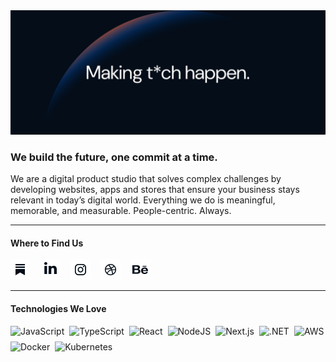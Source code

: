   <img class="logo" src="../static/miew-banner.png" alt="Miew Banner"/>

### We build the future, one commit at a time.

We are a digital product studio that solves complex challenges by developing websites, apps and stores that ensure your business stays relevant in today’s digital world. Everything we do is meaningful, memorable, and measurable. People-centric. Always.

---

#### Where to Find Us

<div style="display: flex; flex-wrap: wrap; gap: 16px;">
    <a href="https://www.miew.pt" style="text-decoration: none;">
        <img src="../static/Miewton-icons.png" alt="Website" width="32" height="32" />
    </a>
    <a href="https://www.linkedin.com/company/miew/" style="text-decoration: none;">
        <img src="../static/Miewton-icons-1.png" alt="LinkedIn" width="32" height="32" />
    </a>
    <a href="https://www.instagram.com/wearemiew/" style="text-decoration: none;">
        <img src="../static/Miewton-icons-2.png" alt="Instagram" width="32" height="32" />
    </a>
    <a href="https://dribbble.com/wearemiew" style="text-decoration: none;">
        <img src="../static/Miewton-icons-3.png" alt="dribbble" width="32" height="32" />
    </a>
    <a href="https://www.behance.net/miew/" style="text-decoration: none;">
        <img src="../static/Miewton-icons-4.png" alt="Behance" width="32" height="32" />
    </a>

</div>

---
#### Technologies We Love
<div style="display: flex; flex-wrap: wrap; gap: 8px;">
    <img src="https://img.shields.io/badge/javascript-%23F7DF1E.svg?logo=javascript&logoColor=white" alt="JavaScript" />
    <img src="https://img.shields.io/badge/typescript-%23007ACC.svg?logo=typescript&logoColor=white" alt="TypeScript" />
    <img src="https://img.shields.io/badge/react-%2320232a.svg?logo=react&logoColor=%2361DAFB" alt="React" />
    <img src="https://img.shields.io/badge/Node.js-6DA55F?logo=node.js&logoColor=white" alt="NodeJS" />
    <img src="https://img.shields.io/badge/Next.js-black?logo=next.js&logoColor=white" alt="Next.js" />
    <img src="https://img.shields.io/badge/.NET-512BD4?logo=dotnet&logoColor=white" alt=".NET" />
    <img src="https://img.shields.io/badge/AWS-%23FF9900.svg?logo=amazon-web-services&logoColor=white" alt="AWS" />
    <img src="https://img.shields.io/badge/docker-%230db7ed.svg?logo=docker&logoColor=white" alt="Docker" />
    <img src="https://img.shields.io/badge/kubernetes-%23326ce5.svg?logo=kubernetes&logoColor=white" alt="Kubernetes" />
</div>
